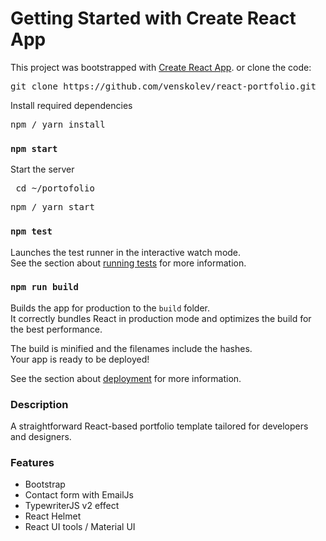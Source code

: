# Getting Started with Create React App

This project was bootstrapped with [Create React App](https://github.com/facebook/create-react-app).
or clone the code:

<pre>git clone https://github.com/venskolev/react-portfolio.git</pre>
 
Install required dependencies

<pre>npm / yarn install</pre>

### `npm start`

Start the server
<pre> cd ~/portofolio</pre>
<pre>npm / yarn start</pre>

### `npm test`

Launches the test runner in the interactive watch mode.\
See the section about [running tests](https://facebook.github.io/create-react-app/docs/running-tests) for more information.

### `npm run build`

Builds the app for production to the `build` folder.\
It correctly bundles React in production mode and optimizes the build for the best performance.

The build is minified and the filenames include the hashes.\
Your app is ready to be deployed!

See the section about [deployment](https://facebook.github.io/create-react-app/docs/deployment) for more information.

### Description

A straightforward React-based portfolio template tailored for developers and designers.

### Features
- Bootstrap
- Contact form with EmailJs
- TypewriterJS v2 effect
- React Helmet
- React UI tools / Material UI